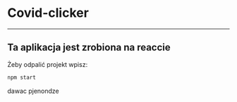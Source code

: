 # Covid-clicker

---

## Ta aplikacja jest zrobiona  na reaccie

Żeby odpalić projekt wpisz:

```bash
npm start 
```

dawac pjenondze
